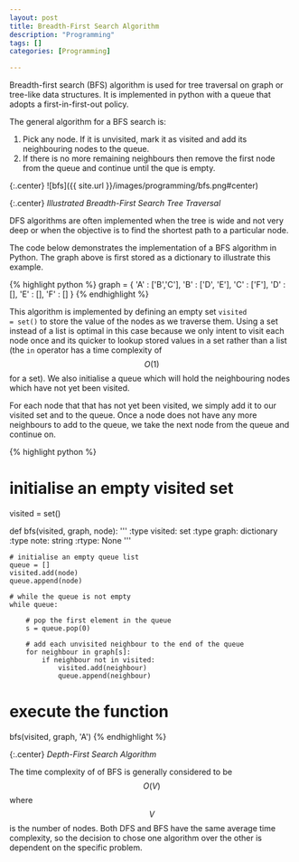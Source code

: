 ```yaml
---
layout: post
title: Breadth-First Search Algorithm
description: "Programming"
tags: []
categories: [Programming]

---
```


Breadth-first search (BFS) algorithm is used for tree traversal on graph or tree-like data structures. It is implemented in python with a queue that adopts a first-in-first-out policy. 

<!-- more -->

The general algorithm for a BFS search is: 

1. Pick any node. If it is unvisited, mark it as visited and add its neighbouring nodes to the queue.
2. If there is no more remaining neighbours then remove the first node from the queue and continue until the que is empty.

{:.center}
![bfs]({{ site.url }}/images/programming/bfs.png#center)

{:.center}
*Illustrated Breadth-First Search Tree Traversal*

DFS algorithms are often implemented when the tree is wide and not very deep or when the objective is to find the shortest path to a particular node.

The code below demonstrates the implementation of a BFS algorithm in Python. The graph above is first stored as a dictionary to illustrate this example.

{% highlight python %}
graph = {
    'A' : ['B','C'],
    'B' : ['D', 'E'],
    'C' : ['F'],
    'D' : [],
    'E' : [],
    'F' : []
}
{% endhighlight %}

This algorithm is implemented by defining an empty set <code>visited = set()</code> to store the value of the nodes as we traverse them. Using a set instead of a list is optimal in this case because we only intent to visit each node once and its quicker to lookup stored values in a set rather than a list (the <code>in</code> operator has a time complexity of $$O(1)$$ for a set). We also initialise a queue which will hold the neighbouring nodes which have not yet been visited.

For each node that that has not yet been visited, we simply add it to our visited set and to the queue. Once a node does not have any more neighbours to add to the queue, we take the next node from the queue and continue on.

{% highlight python %}
# initialise an empty visited set
visited = set()

def bfs(visited, graph, node):
    '''
    :type visited: set
    :type graph: dictionary
    :type note: string
    :rtype: None
    '''

    # initialise an empty queue list
    queue = []
    visited.add(node)
    queue.append(node)

    # while the queue is not empty
    while queue:

        # pop the first element in the queue
        s = queue.pop(0) 

        # add each unvisited neighbour to the end of the queue
        for neighbour in graph[s]:
            if neighbour not in visited:
                visited.add(neighbour)
                queue.append(neighbour)

# execute the function
bfs(visited, graph, 'A')
{% endhighlight %}

{:.center}
*Depth-First Search Algorithm*

The time complexity of of BFS is generally considered to be $$O(V)$$ where $$V$$ is the number of nodes. Both DFS and BFS have the same average time complexity, so the decision to chose one algorithm over the other is dependent on the specific problem.